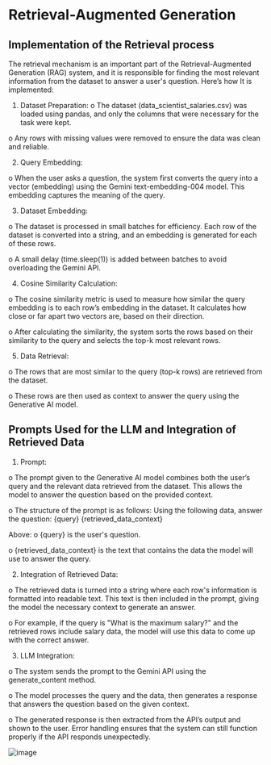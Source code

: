 # Retrieval-Augmented Generation

## Implementation of the Retrieval process 

The retrieval mechanism is an important part of the Retrieval-Augmented Generation (RAG) 
system, and it is responsible for finding the most relevant information from the dataset to 
answer a user's question. Here’s how It is implemented: 

1. Dataset Preparation: 
o The dataset (data_scientist_salaries.csv) was loaded using pandas, and only 
the columns that were necessary for the task were kept.

o Any rows with missing values were removed to ensure the data was clean 
and reliable. 

2. Query Embedding:
   
o When the user asks a question, the system first converts the query into a 
vector (embedding) using the Gemini text-embedding-004 model. This embedding captures the meaning of the query. 

3. Dataset Embedding:
   
o The dataset is processed in small batches for efficiency. Each row of the 
dataset is converted into a string, and an embedding is generated for each of 
these rows.

o A small delay (time.sleep(1)) is added between batches to avoid overloading 
the Gemini API. 

4. Cosine Similarity Calculation:
    
o The cosine similarity metric is used to measure how similar the query 
embedding is to each row’s embedding in the dataset. It calculates how 
close or far apart two vectors are, based on their direction. 

o After calculating the similarity, the system sorts the rows based on their 
similarity to the query and selects the top-k most relevant rows. 

5. Data Retrieval:
    
o The rows that are most similar to the query (top-k rows) are retrieved from the 
dataset. 

o These rows are then used as context to answer the query using the 
Generative AI model.

## Prompts Used for the LLM and Integration of Retrieved Data 

1. Prompt:
   
o The prompt given to the Generative AI model combines both the user’s query 
and the relevant data retrieved from the dataset. This allows the model to 
answer the question based on the provided context. 

o The structure of the prompt is as follows: 
Using the following data, answer the question: {query} {retrieved_data_context} 

Above: 
o {query} is the user's question. 

o {retrieved_data_context} is the text that contains the data the model will use to 
answer the query. 

2. Integration of Retrieved Data:
   
o The retrieved data is turned into a string where each row's information is 
formatted into readable text. This text is then included in the prompt, giving the 
model the necessary context to generate an answer. 

o For example, if the query is "What is the maximum salary?" and the retrieved 
rows include salary data, the model will use this data to come up with the 
correct answer. 

3. LLM Integration:
   
o The system sends the prompt to the Gemini API using the generate_content 
method. 

o The model processes the query and the data, then generates a response that 
answers the question based on the given context.

o The generated response is then extracted from the API’s output and shown to the 
user. Error handling ensures that the system can still function properly if the API 
responds unexpectedly.

![image](https://github.com/user-attachments/assets/69489524-e3ac-498f-bc61-3f27b4316f1b)

